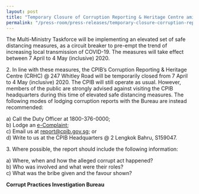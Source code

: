 ```yaml
---
layout: post
title: "Temporary Closure of Corruption Reporting & Heritage Centre amidst elevated safe distancing measures"
permalink: "/press-room/press-releases/temporary-closure-corruption-reporting-heritage-centre-amidst-elevated"
---
```

The Multi-Ministry Taskforce will be implementing an elevated set of safe distancing measures, as a circuit breaker to pre-empt the trend of increasing local transmission of COVID-19. The measures will take effect between 7 April to 4 May (inclusive) 2020.

2\.        In line with these measures, the CPIB’s Corruption Reporting & Heritage Centre (CRHC) @ 247 Whitley Road will be temporarily closed from 7 April to 4 May (inclusive) 2020. The CPIB will still operate as usual. However, members of the public are strongly advised against visiting the CPIB headquarters during this time of elevated safe distancing measures. The following modes of lodging corruption reports with the Bureau are instead recommended:

a) Call the Duty Officer at 1800-376-0000;<br />
b) Lodge an [e-Complaint](/e-services/e-complaint-for-corrupt-conduct);<br>
c) Email us at <a class="spamspan" href="mailto:report@cpib.gov.sg">report@cpib.gov.sg</a>; or<br />
d) Write to us at the CPIB Headquarters @ 2 Lengkok Bahru, S159047.

3\.        Where possible, the report should include the following information:

a) Where, when and how the alleged corrupt act happened?<br />
b) Who was involved and what were their roles?<br />
c) What was the bribe given and the favour shown?

**Corrupt Practices Investigation Bureau**

